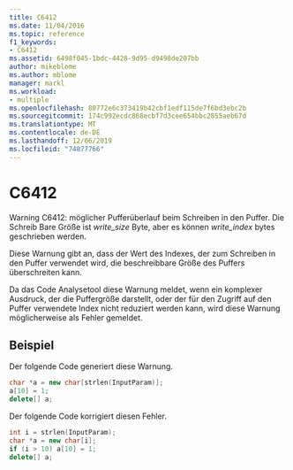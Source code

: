 ```yaml
---
title: C6412
ms.date: 11/04/2016
ms.topic: reference
f1_keywords:
- C6412
ms.assetid: 6498f045-1bdc-4428-9d95-d9498de207bb
author: mikeblome
ms.author: mblome
manager: markl
ms.workload:
- multiple
ms.openlocfilehash: 80772e6c373419b42cbf1edf115de7f6bd3ebc2b
ms.sourcegitcommit: 174c992ecdc868ecbf7d3cee654bbc2855aeb67d
ms.translationtype: MT
ms.contentlocale: de-DE
ms.lasthandoff: 12/06/2019
ms.locfileid: "74877766"
---
```

# <a name="c6412"></a>C6412
Warning C6412: möglicher Pufferüberlauf beim Schreiben in den Puffer. Die Schreib Bare Größe ist *write_size* Byte, aber es können *write_index* bytes geschrieben werden.

 Diese Warnung gibt an, dass der Wert des Indexes, der zum Schreiben in den Puffer verwendet wird, die beschreibbare Größe des Puffers überschreiten kann.

 Da das Code Analysetool diese Warnung meldet, wenn ein komplexer Ausdruck, der die Puffergröße darstellt, oder der für den Zugriff auf den Puffer verwendete Index nicht reduziert werden kann, wird diese Warnung möglicherweise als Fehler gemeldet.

## <a name="example"></a>Beispiel
 Der folgende Code generiert diese Warnung.

```cpp
char *a = new char[strlen(InputParam)];
a[10] = 1;
delete[] a;
```

 Der folgende Code korrigiert diesen Fehler.

```cpp
int i = strlen(InputParam);
char *a = new char[i];
if (i > 10) a[10] = 1;
delete[] a;
```
